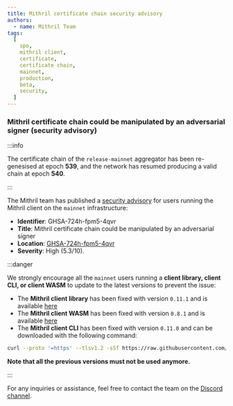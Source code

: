 ```yaml
---
title: Mithril certificate chain security advisory
authors:
  - name: Mithril Team
tags:
  [
    spo,
    mithril client,
    certificate,
    certificate chain,
    mainnet,
    production,
    beta,
    security,
  ]
---
```


### Mithril certificate chain could be manipulated by an adversarial signer (security advisory)

:::info

The certificate chain of the `release-mainnet` aggregator has been re-genesised at epoch **539**, and the network has resumed producing a valid chain at epoch **540**.

:::

The Mithril team has published a [security advisory](https://github.com/input-output-hk/mithril/security/advisories/GHSA-724h-fpm5-4qvr) for users running the Mithril client on the `mainnet` infrastructure:

- **Identifier**: GHSA-724h-fpm5-4qvr
- **Title**: Mithril certificate chain could be manipulated by an adversarial signer
- **Location**: [GHSA-724h-fpm5-4qvr](https://github.com/input-output-hk/mithril/security/advisories/GHSA-724h-fpm5-4qvr)
- **Severity**: High (5.3/10).

:::danger

We strongly encourage all the `mainnet` users running a **client library, client CLI, or client WASM** to update to the latest versions to prevent the issue:

- The **Mithril client library** has been fixed with version `0.11.1` and is available [here](https://crates.io/crates/mithril-client)
- The **Mithril client WASM** has been fixed with version `0.8.1` and is available [here](https://www.npmjs.com/package/@mithril-dev/mithril-client-wasm/v/0.8.1)
- The **Mithril client CLI** has been fixed with version `0.11.0` and can be downloaded with the following command:

```bash
curl --proto '=https' --tlsv1.2 -sSf https://raw.githubusercontent.com/input-output-hk/mithril/refs/heads/main/mithril-install.sh | sh -s -- -c mithril-client -d 2506.0 -p $(pwd)
```

**Note that all the previous versions must not be used anymore.**

:::

For any inquiries or assistance, feel free to contact the team on the [Discord channel](https://discord.gg/5kaErDKDRq).
